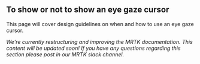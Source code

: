 ## To show or not to show an eye gaze cursor

This page will cover design guidelines on when and how to use an eye gaze cursor. 

_We're currently restructuring and improving the MRTK documentation. 
This content will be updated soon! 
If you have any questions regarding this section please post in our MRTK slack channel._

<!-- TODO: Add more infos -- >

---
[Back to "Eye Tracking in the MixedRealityToolkit"](EyeTracking_Main.md)
